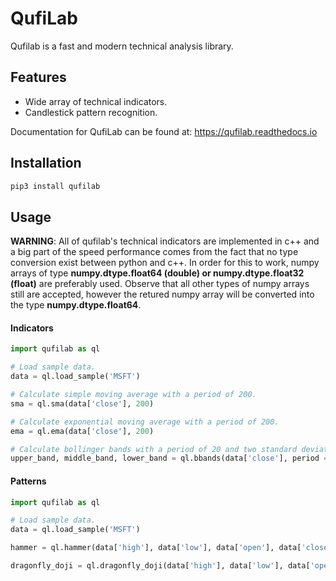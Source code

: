 # QufiLab
Qufilab is a fast and modern technical analysis library.

## Features
* Wide array of technical indicators.
* Candlestick pattern recognition.

Documentation for QufiLab can be found at: <https://qufilab.readthedocs.io>

## Installation
```bash
pip3 install qufilab
```

## Usage
**WARNING**: All of qufilab's technical indicators are implemented in c++
and a big part of the speed performance comes from the fact that no 
type conversion exist between python and c++. In order for this to work, numpy arrays
of type **numpy.dtype.float64 (double) or numpy.dtype.float32 (float)** are preferably used. Observe that all other types of numpy arrays still are accepted, however the retured numpy array will be converted into the type **numpy.dtype.float64**.

#### Indicators
```python
import qufilab as ql

# Load sample data.
data = ql.load_sample('MSFT')

# Calculate simple moving average with a period of 200.
sma = ql.sma(data['close'], 200)

# Calculate exponential moving average with a period of 200.
ema = ql.ema(data['close'], 200)

# Calculate bollinger bands with a period of 20 and two standard deviations from the mean.
upper_band, middle_band, lower_band = ql.bbands(data['close'], period = 20, deviation = 2)
```

#### Patterns

```python
import qufilab as ql

# Load sample data.
data = ql.load_sample('MSFT')

hammer = ql.hammer(data['high'], data['low'], data['open'], data['close'])

dragonfly_doji = ql.dragonfly_doji(data['high'], data['low'], data['open'], data['close'])
```


